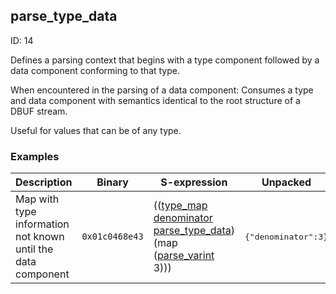 ## parse_type_data

ID: 14

Defines a parsing context that begins with a type component followed by a data component conforming to that type.

When encountered in the parsing of a data component: Consumes a type and data component with semantics identical to the root structure of a DBUF stream.

Useful for values that can be of any type.

### Examples

| Description | Binary | S-expression | Unpacked |
|----|----|----|----|
| Map with type information not known until the data component | `0x01c0468e43` | (([type_map](./type_map.md) [denominator](./denominator.md) [parse_type_data](./parse_type_data.md)) (map ([parse_varint](./parse_varint.md) 3))) | <pre>{"denominator":3}</pre> |